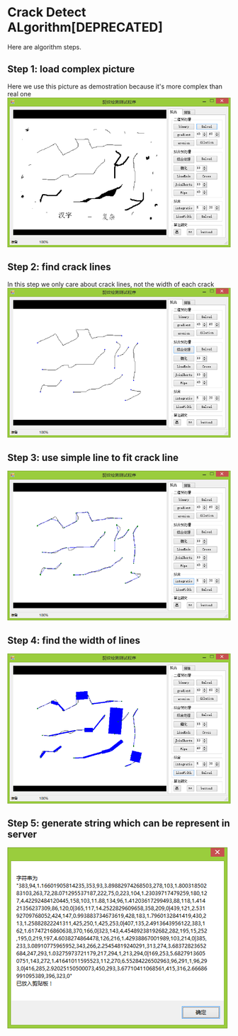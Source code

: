 # Crack Detect ALgorithm[DEPRECATED]

Here are algorithm steps.

## Step 1: load complex picture

Here we use this picture as demostration because it's more complex than real one
![](https://github.com/wizicer/CsCrackDetect/raw/master/demo1.png)

## Step 2: find crack lines

In this step we only care about crack lines, not the width of each crack
![](https://github.com/wizicer/CsCrackDetect/raw/master/demo2.png)

## Step 3: use simple line to fit crack line

![](https://github.com/wizicer/CsCrackDetect/raw/master/demo3.png)

## Step 4: find the width of lines

![](https://github.com/wizicer/CsCrackDetect/raw/master/demo4.png)

## Step 5: generate string which can be represent in server

![](https://github.com/wizicer/CsCrackDetect/raw/master/demo5.png)

